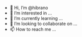 - 👋 Hi, I’m @hibrano
- 👀 I’m interested in ...
- 🌱 I’m currently learning ...
- 💞️ I’m looking to collaborate on ...
- 📫 How to reach me ...

<!---
hibrano/hibrano is a ✨ special ✨ repository because its `README.md` (this file) appears on your GitHub profile.
You can click the Preview link to take a look at your changes.
--->
